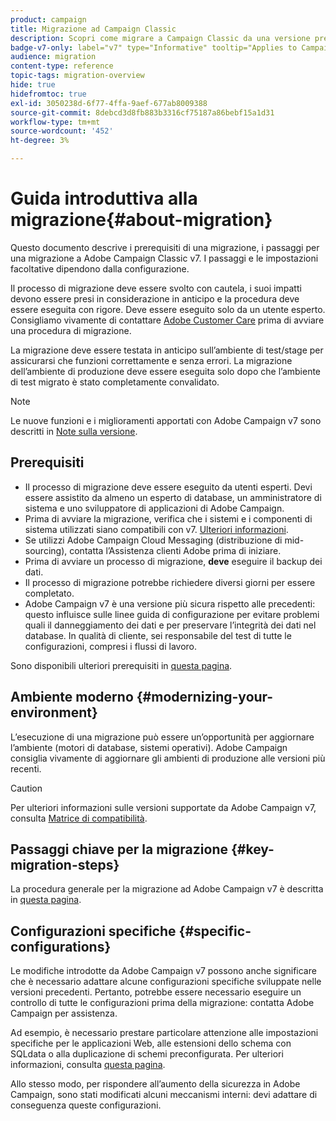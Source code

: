 ```yaml
---
product: campaign
title: Migrazione ad Campaign Classic
description: Scopri come migrare a Campaign Classic da una versione precedente di Campaign
badge-v7-only: label="v7" type="Informative" tooltip="Applies to Campaign Classic v7 only"
audience: migration
content-type: reference
topic-tags: migration-overview
hide: true
hidefromtoc: true
exl-id: 3050238d-6f77-4ffa-9aef-677ab8009388
source-git-commit: 8debcd3d8fb883b3316cf75187a86bebf15a1d31
workflow-type: tm+mt
source-wordcount: '452'
ht-degree: 3%

---
```


# Guida introduttiva alla migrazione{#about-migration}



Questo documento descrive i prerequisiti di una migrazione, i passaggi per una migrazione a Adobe Campaign Classic v7. I passaggi e le impostazioni facoltative dipendono dalla configurazione.

Il processo di migrazione deve essere svolto con cautela, i suoi impatti devono essere presi in considerazione in anticipo e la procedura deve essere eseguita con rigore. Deve essere eseguito solo da un utente esperto. Consigliamo vivamente di contattare [Adobe Customer Care](https://helpx.adobe.com/it/enterprise/admin-guide.html/enterprise/using/support-for-experience-cloud.ug.html) prima di avviare una procedura di migrazione.

La migrazione deve essere testata in anticipo sull’ambiente di test/stage per assicurarsi che funzioni correttamente e senza errori. La migrazione dell’ambiente di produzione deve essere eseguita solo dopo che l’ambiente di test migrato è stato completamente convalidato.

>[!NOTE]
>
>Le nuove funzioni e i miglioramenti apportati con Adobe Campaign v7 sono descritti in [Note sulla versione](../../rn/using/latest-release.md).


## Prerequisiti

* Il processo di migrazione deve essere eseguito da utenti esperti. Devi essere assistito da almeno un esperto di database, un amministratore di sistema e uno sviluppatore di applicazioni di Adobe Campaign.
* Prima di avviare la migrazione, verifica che i sistemi e i componenti di sistema utilizzati siano compatibili con v7. [Ulteriori informazioni](../../rn/using/compatibility-matrix.md).
* Se utilizzi Adobe Campaign Cloud Messaging (distribuzione di mid-sourcing), contatta l’Assistenza clienti Adobe prima di iniziare.
* Prima di avviare un processo di migrazione, **deve** eseguire il backup dei dati.
* Il processo di migrazione potrebbe richiedere diversi giorni per essere completato.
* Adobe Campaign v7 è una versione più sicura rispetto alle precedenti: questo influisce sulle linee guida di configurazione per evitare problemi quali il danneggiamento dei dati e per preservare l’integrità dei dati nel database. In qualità di cliente, sei responsabile del test di tutte le configurazioni, compresi i flussi di lavoro.

Sono disponibili ulteriori prerequisiti in [questa pagina](../../migration/using/before-starting-migration.md).


## Ambiente moderno {#modernizing-your-environment}

L’esecuzione di una migrazione può essere un’opportunità per aggiornare l’ambiente (motori di database, sistemi operativi). Adobe Campaign consiglia vivamente di aggiornare gli ambienti di produzione alle versioni più recenti.

>[!CAUTION]
>
>Per ulteriori informazioni sulle versioni supportate da Adobe Campaign v7, consulta [Matrice di compatibilità](../../rn/using/compatibility-matrix.md).

## Passaggi chiave per la migrazione {#key-migration-steps}

La procedura generale per la migrazione ad Adobe Campaign v7 è descritta in [questa pagina](../../migration/using/before-starting-migration.md).


## Configurazioni specifiche {#specific-configurations}

Le modifiche introdotte da Adobe Campaign v7 possono anche significare che è necessario adattare alcune configurazioni specifiche sviluppate nelle versioni precedenti. Pertanto, potrebbe essere necessario eseguire un controllo di tutte le configurazioni prima della migrazione: contatta Adobe Campaign per assistenza.

Ad esempio, è necessario prestare particolare attenzione alle impostazioni specifiche per le applicazioni Web, alle estensioni dello schema con SQLdata o alla duplicazione di schemi preconfigurata. Per ulteriori informazioni, consulta [questa pagina](../../migration/using/configuring-your-platform.md).

Allo stesso modo, per rispondere all’aumento della sicurezza in Adobe Campaign, sono stati modificati alcuni meccanismi interni: devi adattare di conseguenza queste configurazioni.

